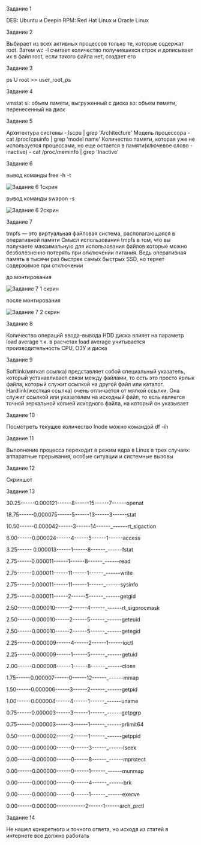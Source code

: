 Задание 1

DEB: Ubuntu и Deepin
RPM: Red Hat Linux и Oracle Linux


Задание 2 

Выбирает из всех активных процессов только те, которые содержат root. Затем wc -l считает количество получившихся строк 
и дописывает их в файл root, если такого файла нет, создает его

Задание 3 

ps U root >> user_root_ps


Задание 4 

vmstat
si: объем памяти, выгруженный с диска
so: объем памяти, перенесенный на диск 


Задание 5 

Архитектура системы - lscpu | grep 'Architecture'
Модель процессора - cat /proc/cpuinfo | grep 'model name'
Количество памяти, которая уже не используется процессами, но еще остается в памяти(ключевое слово - inactive) - cat /proc/meminfo | grep 'Inactive'


Задание 6 

вывод команды free -h -t

![Задание 6 1скрин](https://user-images.githubusercontent.com/100293989/167021179-05164358-86eb-4564-920c-e768d90ca87a.jpg)

вывод команды swapon -s 

![Задание 6 2скрин](https://user-images.githubusercontent.com/100293989/167021605-abf8ee1c-0aae-49bb-848f-7bd7e674db5e.jpg)



Задание 7 

tmpfs — это виртуальная файловая система, располагающаяся в оперативной памяти
Смысл использования tmpfs в том, что вы получаете максимальную для использования файлов которые можно безболезненно потерять при отключении питания. 
Ведь оперативная память в тысячи раз быстрее самых быстрых SSD, но теряет содержимое при отключении

до монтирования

![Задание 7 1 скрин](https://user-images.githubusercontent.com/100293989/167021651-338b3913-d0f2-48ea-a1d2-8482ba9d2cb7.jpg)

после монтирования

![Задание 7 2 скрин](https://user-images.githubusercontent.com/100293989/167022024-bc12d8e6-dafa-4c4a-a489-7986b2c1607d.jpg)

Задание 8 

Количество операций ввода-вывода HDD диска влияет на параметр load average т.к. в расчетах load average учитывается 
производительность CPU, ОЗУ и диска


Задание 9 

Softlink(мягкая ссылка) представляет собой специальный указатель, который устанавливает связи между файлами, то есть 
это просто ярлык файла, который служит ссылкой на другой файл или каталог.
Hardlink(жесткая ссылка) очень отличается от мягкой ссылки. Она служит ссылкой или указателем на исходный файл, то есть 
является точной зеркальной копией исходного файла, на который он указывает


Задание 10

Посмотреть текущее количество Inode можно командой df -ih


Задание 11

Выполнение процесса переходит в режим ядра в Linux в трех случаях: аппаратные прерывания, особые ситуации и системные вызовы


Задание 12 

Скриншот


Задание 13

  30.25------0.000121------8------15------7------openat
  
  18.75------0.000075------5------13------3------stat
  
  10.50------0.000042------3------14------_------rt_sigaction
  
  6.00------0.000024------4------5------1------access
  
  3.25------ 0.000013------1------8------_------fstat
  
  2.75------0.000011------1------8------_------read
  
  2.75------0.000011------11------1------_------write
  
  2.75------0.000011------11------1------_------sysinfo
  
  2.75------0.000011------2------5------_------getgid
  
  2.50------0.000010------2------4------_------rt_sigprocmask
  
  2.50------0.000010------2------5------_------geteuid
  
  2.50------0.000010------2------5------_------getegid
  
  2.25------0.000009------4------2------1------ioctl
  
  2.25------0.000009------1------5------_------getuid
  
  2.00------0.000008------1------8------_------close
  
  1.75------0.000007------0------12------_------mmap
  
  1.50------0.000006------3------2------_------getpid
  
  1.00------0.000004------4------1------_------uname
  
  0.75------0.000003------3------1------_------getpgrp
  
  0.75------0.000003------3------1------_------prlimit64
  
  0.50------0.000002------2------1------_------getppid
  
  0.00------0.000000------0------3------_------lseek
  
  0.00------0.000000------0------8------_------mprotect
  
  0.00------0.000000------0------1------_------munmap
  
  0.00------0.000000------0------4------_------brk
  
  0.00------0.000000------0------1------_------execve
  
  0.00------0.000000------------2------1------arch_prctl
  


Задание 14

Не нашел конкретного и точного ответа, но исходя из статей в интернете все должно работать
